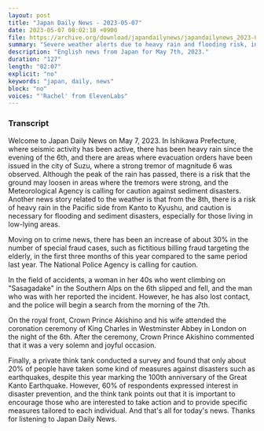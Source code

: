 ```yaml
---
layout: post
title: "Japan Daily News - 2023-05-07"
date: 2023-05-07 08:02:18 +0900
file: https://archive.org/download/japandailynews/japandailynews_2023-05-07.mp3
summary: "Severe weather alerts due to heavy rain and flooding risk, increased special fraud cases targeting the elderly, accidents in the Southern Alps, & more…"
description: "English news from Japan for May 7th, 2023."
duration: "127"
length: "02:07"
explicit: "no"
keywords: "japan, daily, news"
block: "no"
voices: "'Rachel' from ElevenLabs"
---
```


### Transcript

Welcome to Japan Daily News on May 7, 2023. In Ishikawa Prefecture, where seismic activity has been active, there has been heavy rain since the evening of the 6th, and there are areas where evacuation orders have been issued in the city of Suzu, where a strong tremor of magnitude 6 was observed. Although the peak of the rain has passed, there is a risk that the ground may loosen in areas where the tremors were strong, and the Meteorological Agency is calling for caution against sediment disasters. Another news story related to the weather is that from the 8th, there is a risk of heavy rain in the Pacific side from Kanto to Kyushu, and caution is necessary for flooding and sediment disasters, especially for those living in low-lying areas.

Moving on to crime news, there has been an increase of about 30% in the number of special fraud cases, such as fictitious billing fraud targeting the elderly, in the first three months of this year compared to the same period last year. The National Police Agency is calling for caution.

In the field of accidents, a woman in her 40s who went climbing on "Sasagadake" in the Southern Alps on the 6th slipped and fell, and the man who was with her reported the incident. However, he has also lost contact, and the police will begin a search from the morning of the 7th.

On the royal front, Crown Prince Akishino and his wife attended the coronation ceremony of King Charles in Westminster Abbey in London on the night of the 6th. After the ceremony, Crown Prince Akishino commented that it was a very solemn and joyful occasion.

Finally, a private think tank conducted a survey and found that only about 20% of people have taken some kind of measures against disasters such as earthquakes, despite this year marking the 100th anniversary of the Great Kanto Earthquake. However, 60% of respondents expressed interest in disaster prevention, and the think tank points out that it is important to encourage those who are interested to take action and to provide specific measures tailored to each individual. And that's all for today's news. Thanks for listening to Japan Daily News.
